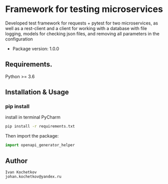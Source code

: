 # Framework for testing microservices

Developed test framework for requests + pytest for two microservices, as well as a rest-client and a client for working with a database with file logging, models for checking json files, and removing all parameters in the configuration

- Package version: 1.0.0

## Requirements.

Python >= 3.6   

## Installation & Usage

### pip install
install in terminal PyCharm
```sh
pip install -r requirements.txt
```

Then import the package:

```python
import openapi_generator_helper
```


## Author

```
Ivan Kochetkov
johan.kochetkov@yandex.ru
```